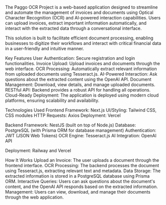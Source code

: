 
The Paggo OCR Project is a web-based application designed to streamline and automate the management of invoices and documents using Optical Character Recognition (OCR) and AI-powered interaction capabilities. Users can upload invoices, extract important information automatically, and interact with the extracted data through a conversational interface.

This solution is built to facilitate efficient document processing, enabling businesses to digitize their workflows and interact with critical financial data in a user-friendly and intuitive manner.

Key Features
User Authentication: Secure registration and login functionalities.
Invoice Upload: Upload invoices and documents through the web interface.
OCR Processing: Automatically extract relevant information from uploaded documents using Tesseract.js.
AI-Powered Interaction: Ask questions about the extracted content using the OpenAI API.
Document Management: Download, view details, and manage uploaded documents.
RESTful API: Backend provides a robust API for handling all operations.
Cloud-Ready Deployment: The application is deployed using modern cloud platforms, ensuring scalability and availability.

Technologies Used
Frontend
Framework: Next.js
UI/Styling: Tailwind CSS, CSS modules
HTTP Requests: Axios
Deployment: Vercel

Backend
Framework: NestJS (built on top of Node.js)
Database: PostgreSQL (with Prisma ORM for database management)
Authentication: JWT (JSON Web Tokens)
OCR Engine: Tesseract.js
AI Integration: OpenAI API

Deployment: Railway and Vercel

How It Works
Upload an Invoice: The user uploads a document through the frontend interface.
OCR Processing: The backend processes the document using Tesseract.js, extracting relevant text and metadata.
Data Storage: The extracted information is stored in a PostgreSQL database using Prisma ORM.
Interactive Queries: Users can ask questions about the document's content, and the OpenAI API responds based on the extracted information.
Management: Users can view, download, and manage their documents through the web application.
